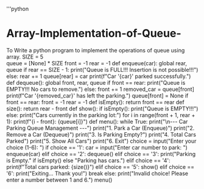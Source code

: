 '''python 
# Array-Implementation-of-Queue-
To Write a python program to implement the operations of queue using array.
SIZE = 5  
queue = [None] * SIZE
front = -1
rear = -1
def enqueue(car):
    global rear, queue
    if rear == SIZE - 1:
        print("Queue is FULL!!! Insertion is not possible!!!")
    else:
        rear += 1
        queue[rear] = car
        print(f"Car '{car}' parked successfully.")
def dequeue():
    global front, rear, queue
    if front == rear:
        print("Queue is EMPTY!!! No cars to remove.")
    else:
        front += 1
        removed_car = queue[front]
        print(f"Car '{removed_car}' has left the parking.")
        queue[front] = None
        if front == rear:
            front = -1
            rear = -1
def isEmpty():
    return front == rear
def size():
    return rear - front
def show():
    if isEmpty():
        print("Queue is EMPTY!!!")
    else:
        print("Cars currently in the parking lot:")
        for i in range(front + 1, rear + 1):
            print(f"{i - front}: {queue[i]}")
def menu():
    while True:
        print("\n--- Car Parking Queue Management ---")
        print("1. Park a Car (Enqueue)")
        print("2. Remove a Car (Dequeue)")
        print("3. Is Parking Empty?")
        print("4. Total Cars Parked")
        print("5. Show All Cars")
        print("6. Exit")
        choice = input("Enter your choice (1-6): ")
        if choice == '1':
            car = input("Enter car number to park: ")
            enqueue(car)
        elif choice == '2':
            dequeue()
        elif choice == '3':
            print("Parking is Empty." if isEmpty() else "Parking has cars.")
        elif choice == '4':
            print(f"Total cars parked: {size()}")
        elif choice == '5':
            show()
        elif choice == '6':
            print("Exiting... Thank you!")
            break
        else:
            print("Invalid choice! Please enter a number between 1 and 6.")
menu()
